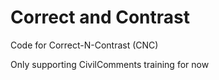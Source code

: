 # Correct and Contrast  

Code for Correct-N-Contrast (CNC)  

Only supporting CivilComments training for now

